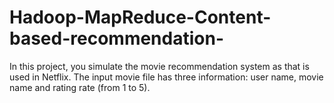 # Hadoop-MapReduce-Content-based-recommendation-
In this project, you simulate the movie recommendation system as that is used in Netflix. The input movie file has three information: user name, movie name and rating rate (from 1 to 5).
